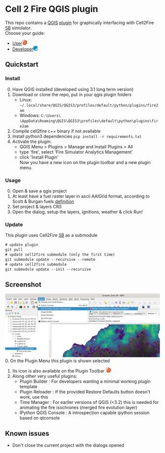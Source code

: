 # Cell 2 Fire QGIS plugin

This repo contains a [QGIS](https://qgis.org) [plugin](https://plugins.qgis.org/) for graphically interfacing with Cell2Fire [SB](https://github.com/fire2a/C2FSB) simulator.  
Choose your guide:
- [User](readme_user.md)![icon](img/icon.png)
- [Developer](readme_dev.md)![icon](img/icon_dev.png)

## Quickstart
### Install
0. Have QGIS installed (developed using 3.1 long term version)  
1. Download or clone the repo, put in your qgis plugin folders  
    - Linux: `~/.local/share/QGIS/QGIS3/profiles/default/python/plugins/fire2am`
    - Windows: `C:\Users\ \AppData\Roaming\QGIS\QGIS3\profiles\default\python\plugins\fire2am`
2. Compile cell2fire c++ binary if not available
2. Install python3 dependencies `pip install -r requirements.txt` 
3. Activate the plugin:  
    - QGIS Menu > Plugins > Manage and Install Plugins > All  
    - type 'fire', select 'Fire Simulator Analytics Management'  
    - click 'Install Plugin'  
Now you have a new icon on the plugin toolbar and a new plugin menu.  
### Usage  
0. Open & save a qgis project  
1. At least have a fuel raster layer in ascii AAIGrid format, according to Scott & Burgan fuels [definition](spain_lookup_table.csv)  
2. Set project & layers CRS  
3. Open the dialog, setup the layers, ignitions, weather & click Run!  
### Update  
This plugin uses Cell2Fire [SB](https://github.com/fire2a/C2FSB) as a submodule  
```
# update plugin
git pull
# update cell2fire submodule (only the first time)
git submodule update --recursive --remote  
# update cell2fire submodule
git submodule update --init --recursive 
```

## Screenshot  
![panel_screenshot](img/panel_screenshot.png)
0. On the Plugin Menu this plugin is shown selected  
1. Its icon is also available on the Plugin Toolbar ![icon](img/icon.png)  
2. Along other very useful plugins:  
    - Plugin Builder : For developers wanting a minimal working plugin template  
    - Plugin Reloader : If the provided Restore Defaults button doesn't work, use this  
    - Time Manager : For earlier versions of QGIS (<3.2) this is needed for animating the fire isochrones (merged fire evolution layer)  
    - IPython QGIS Console : A introspection capable ipython session based on qtconsole  

## Known issues  
- Don't close the current project with the dialogs opened  
